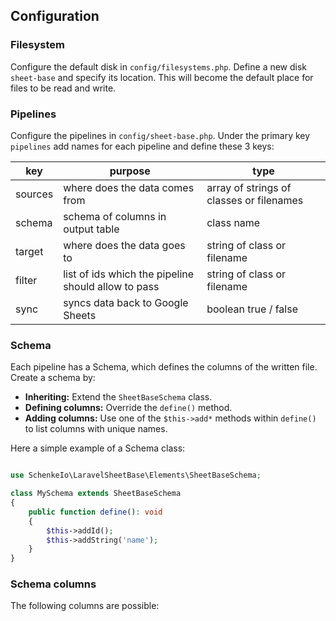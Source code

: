 
## Configuration

### Filesystem
Configure the default disk in `config/filesystems.php`.
Define a new disk `sheet-base` and specify its location.
This will become the default place for files to be read
and write.

### Pipelines
Configure the pipelines in `config/sheet-base.php`.
Under the primary key `pipelines` add names for each pipeline
and define these 3 keys:

| key     | purpose                                             | type                                     |
|---------|-----------------------------------------------------|------------------------------------------|
| sources | where does the data comes from                      | array of strings of classes or filenames |
| schema  | schema of columns in output table                   | class name                               |
| target  | where does the data goes to                         | string of class or filename              |
| filter  | list of ids which the pipeline should allow to pass | string of class or filename              |
| sync    | syncs data back to Google Sheets                    | boolean true / false                     |

### Schema
Each pipeline has a Schema, which defines the columns of the written file.
Create a schema by:

+ **Inheriting:** Extend the `SheetBaseSchema` class.
+ **Defining columns:** Override the `define()` method.
+ **Adding columns:** Use one of the `$this->add*` methods within
  `define()` to list columns with unique names.


Here a simple example of a Schema class:
```php

use SchenkeIo\LaravelSheetBase\Elements\SheetBaseSchema;

class MySchema extends SheetBaseSchema
{
    public function define(): void
    {
        $this->addId();
        $this->addString('name');
    }
}
```

### Schema columns
The following columns are possible:

